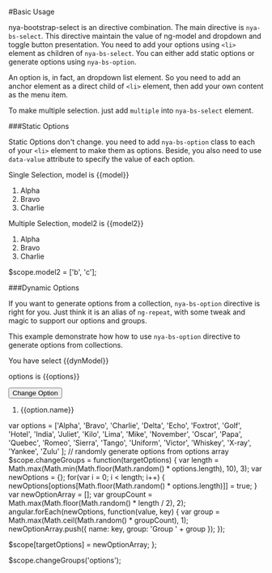 #Basic Usage

nya-bootstrap-select is an directive combination. The main directive is `nya-bs-select`. This directive maintain the value of ng-model and dropdown and toggle button presentation.
You need to add your options using `<li>` element as children of `nya-bs-select`. You can either add static options or generate options using `nya-bs-option`.

An option is, in fact, an dropdown list element. So you need to add an anchor element as a direct child of `<li>` element, then add your own content as the menu item.

To make multiple selection. just add `multiple` into `nya-bs-select` element.

###Static Options

Static Options don't change. you need to add `nya-bs-option` class to each of your `<li>` element to make them as options. Beside, you also need to use `data-value` attribute to specify the value of each option.

<example>
<file name="index.html">
<p class="alert-info">Single Selection, model is <span>{{model}}</span></p>
<ol id="singleSelection" class="nya-bs-select" ng-model="model">
  <li class="nya-bs-option" data-value="a">
    <a>Alpha</a>
  </li>
  <li class="nya-bs-option" data-value="b">
    <a>Bravo</a>
  </li>
  <li class="nya-bs-option" data-value="c">
    <a>Charlie</a>
  </li>
</ol>
<p class="alert-info">Multiple Selection, model2 is <span>{{model2}}</span></p>
<ol id="multipleSelection" class="nya-bs-select" ng-model="model2" multiple>
  <li class="nya-bs-option" data-value="a">
    <a>Alpha</a>
  </li>
  <li class="nya-bs-option" data-value="b">
    <a>Bravo</a>
  </li>
  <li class="nya-bs-option" data-value="c">
    <a>Charlie</a>
  </li>
</ol>
</file>
<file name="script.js">
$scope.model2 = ['b', 'c'];
</file>
</example>


###Dynamic Options

If you want to generate options from a collection, `nya-bs-option` directive is right for you. Just think it is an alias of `ng-repeat`, with some tweak and magic to support our options and groups.

This example demonstrate how how to use `nya-bs-option` directive to generate options from collections.

<example>
<file name="index.html">
<form class="form-inline">
  <p class="alert-info"> You have select {{dynModel}}</p>
  <p class="alert-info"> options is {{options}}</p>
  <button class="btn btn-secondary" ng-click="changeGroups('options')">Change Option</button>
  <ol class="nya-bs-select" ng-model="dynModel">
    <li nya-bs-option="option in options">
      <a>
        {{option.name}}
      </a>
    </li>
  </ol>
</form>
</file>
<file name="script.js">
var options = ['Alpha', 'Bravo', 'Charlie', 'Delta',
  'Echo', 'Foxtrot', 'Golf', 'Hotel', 'India', 'Juliet', 'Kilo', 'Lima',
  'Mike', 'November', 'Oscar', 'Papa', 'Quebec', 'Romeo', 'Sierra',
  'Tango', 'Uniform', 'Victor', 'Whiskey', 'X-ray', 'Yankee', 'Zulu'
];
// randomly generate options from options array
$scope.changeGroups = function(targetOptions) {
  var length = Math.max(Math.min(Math.floor(Math.random() * options.length), 10), 3);
  var newOptions = {};
  for(var i = 0; i < length; i++) {
    newOptions[options[Math.floor(Math.random() * options.length)]] = true;
  }
  var newOptionArray = [];
  var groupCount = Math.max(Math.floor(Math.random() * length / 2), 2);
  angular.forEach(newOptions, function(value, key) {
    var group = Math.max(Math.ceil(Math.random() * groupCount), 1);
    newOptionArray.push({
      name: key,
      group: 'Group ' + group
    });
  });

  $scope[targetOptions] = newOptionArray;
};


$scope.changeGroups('options');

</file>
</example>
